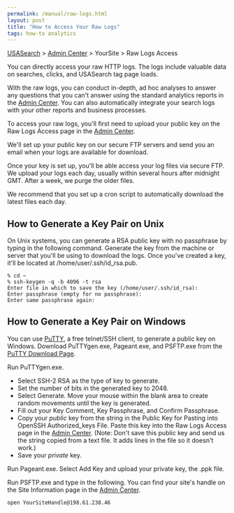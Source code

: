 ```yaml
---
permalink: /manual/raw-logs.html
layout: post
title: "How to Access Your Raw Logs"
tags: how-to analytics 
---
```


[USASearch](http://usasearch.howto.gov) > [Admin Center](http://search.usa.gov/affiliates/home) > YourSite > Raw Logs Access

You can directly access your raw HTTP logs. The logs include valuable data on searches, clicks, and USASearch tag page loads.

With the raw logs, you can conduct in-depth, ad hoc analyses to answer any questions that you can't answer using the standard analytics reports in the [Admin Center](http://search.usa.gov/affiliates/home). You can also automatically integrate your search logs with your other reports and business processes.

To access your raw logs, you'll first need to upload your public key on the Raw Logs Access page in the [Admin Center](http://search.usa.gov/affiliates/home).

We'll set up your public key on our secure FTP servers and send you an email when your logs are available for download.

Once your key is set up, you'll be able access your log files via secure FTP. We upload your logs each day, usually within several hours after midnight GMT. After a week, we purge the older files.

We recommend that you set up a cron script to automatically download the latest files each day.

## How to Generate a Key Pair on Unix

On Unix systems, you can generate a RSA public key with no passphrase by typing in the following command. Generate the key from the machine or server that you'll be using to download the logs. Once you've created a key, it'll be located at /home/user/.ssh/id_rsa.pub.

	% cd ~
	% ssh-keygen -q -b 4096 -t rsa
	Enter file in which to save the key (/home/user/.ssh/id_rsa):
	Enter passphrase (empty for no passphrase):
	Enter same passphrase again:

## How to Generate a Key Pair on Windows

You can use [PuTTY](http://www.chiark.greenend.org.uk/~sgtatham/putty/), a free telnet/SSH client, to generate a public key on Windows. Download PuTTYgen.exe, Pageant.exe, and PSFTP.exe from the [PuTTY Download Page](http://www.chiark.greenend.org.uk/~sgtatham/putty/download.html).

Run PuTTYgen.exe. 

* Select SSH-2 RSA as the type of key to generate. 
* Set the number of bits in the generated key to 2048.
* Select Generate. Move your mouse within the blank area to create random movements until the key is generated. 
* Fill out your Key Comment, Key Passphrase, and Confirm Passphrase.
* Copy your *public* key from the string in the Public Key for Pasting into OpenSSH Authorized_keys File. Paste this key into the Raw Logs Access page in the [Admin Center](http://search.usa.gov/affiliates/home). (Note: Don't save this public key and send us the string copied from a text file. It adds lines in the file so it doesn't work.)
* Save your *private* key. 

Run Pageant.exe. Select Add Key and upload your private key, the .ppk file.

Run PSFTP.exe and type in the following. You can find your site's handle on the Site Information page in the [Admin Center](http://search.usa.gov/affiliates/home).

	open YourSiteHandle@198.61.238.46



